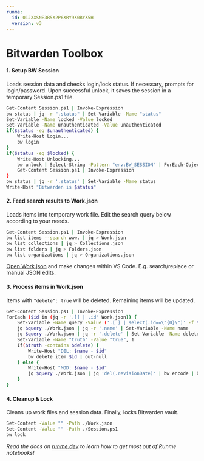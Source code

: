 ```yaml
---
runme:
  id: 01JXXSNE3R5X2P6XRY9X0RYX5H
  version: v3
---
```


# Bitwarden Toolbox

#### 1. Setup BW Session

Loads session data and checks login/lock status. If necessary, prompts for login/password. Upon successful unlock, it saves the session in a temporary Session.ps1 file.

```bash {"closeTerminalOnSuccess":"false","id":"01JXXQXE264H61JE4646BZ1VZY"}
Get-Content Session.ps1 | Invoke-Expression
bw status | jq -r ".status" | Set-Variable -Name "status"
Set-Variable -Name locked -Value locked
Set-Variable -Name unauthenticated -Value unauthenticated
if($status -eq $unauthenticated) {
    Write-Host Login...
    bw login
}
if($status -eq $locked) {
    Write-Host Unlocking...
    bw unlock | Select-String -Pattern "env:BW_SESSION" | ForEach-Object { $_.Line.SubString(1) } | Set-Content ./Session.ps1
    Get-Content Session.ps1 | Invoke-Expression
}
bw status | jq -r '.status' | Set-Variable -Name status
Write-Host "Bitwarden is $status"
```

#### 2. Feed search results to Work.json

Loads items into temporary work file. Edit the search query below according to your needs.

```sh {"id":"01JXXQXE264H61JE464BGT6HCJ"}
Get-Content Session.ps1 | Invoke-Expression
bw list items --search www. | jq > Work.json
bw list collections | jq > Collections.json
bw list folders | jq > Folders.json
bw list organizations | jq > Organizations.json
```

[Open Work.json](./Work.json) and make changes within VS Code. E.g. search/replace or manual JSON edits.

#### 3. Process items in Work.json

Items with `"delete": true` will be deleted. Remaining items will be updated.

```sh {"closeTerminalOnSuccess":"false","id":"01JXXVHTAK6S1FS5CR02XX5ZSP"}
Get-Content Session.ps1 | Invoke-Expression
ForEach ($id in (jq -r '.[] | .id' Work.json)) {
    Set-Variable -Name query -Value ('.[ ] | select(.id==\"{0}\")' -f $id)
    jq $query ./Work.json | jq -r '.name' | Set-Variable -Name name
    jq $query ./Work.json | jq -r '.delete' | Set-Variable -Name delete
    Set-Variable -Name "truth" -Value "true", 1
    If($truth -contains $delete) {
        Write-Host "DEL: $name - $id"
        bw delete item $id | out-null
    } else {
        Write-Host "MOD: $name - $id"
        jq $query ./Work.json | jq 'del(.revisionDate)' | bw encode | bw edit item $id | Out-Null
    }
}
```

#### 4. Cleanup & Lock

Cleans up work files and session data. Finally, locks Bitwarden vault.

```sh
Set-Content -Value "" -Path ./Work.json
Set-Content -Value "" -Path ./Session.ps1
bw lock
```

*Read the docs on [runme.dev](https://runme.dev/docs/intro) to learn how to get most out of Runme notebooks!*
